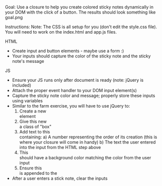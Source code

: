 Goal:
  Use a closure to help you create colored sticky notes dynamically in your DOM with the click of a button. The results should look something like goal.png

  Instructions:
  Note: The CSS is all setup for you (don't edit the style.css file). You will need to work on the index.html and app.js files.

  HTML
  - Create input and button elements - maybe use a form :)
  - Your inputs should capture the color of the sticky note and the sticky note's message

  JS
  - Ensure your JS runs only after document is ready (note: jQuery is included)
  - Attach the proper event handler to your DOM input element(s)
  - Capture the sticky note color and message; properly store these inputs using variables
  - Similar to the farm exercise, you will have to use jQuery to:
    1) Create a new <div> element
    2) Give this new <div> a class of "box"
    3) Add text to this <div> containing:
      a) A number representing the order of its creation (this is where your closure will come in handy)
      b) The text the user entered into the input from the HTML step above
    4) This <div> should have a background color matching the color from the user input
    5) Ensure this <div> is appended to the <div class="container">
  - After a user enters a stick note, clear the inputs

